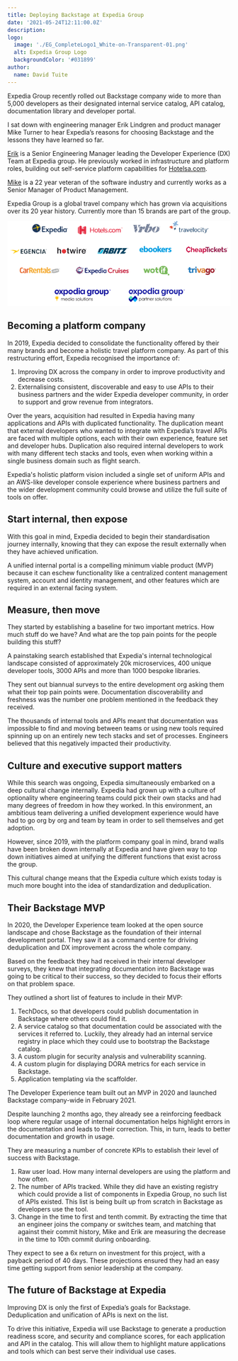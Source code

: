 ```yaml
---
title: Deploying Backstage at Expedia Group
date: '2021-05-24T12:11:00.0Z'
description: 
logo:
  image: './EG_CompleteLogo1_White-on-Transparent-01.png'
  alt: Expedia Group Logo
  backgroundColor: '#031899'
author:
  name: David Tuite
---
```


Expedia Group recently rolled out Backstage company wide to more than 5,000 developers as their designated internal service catalog, API catalog, documentation library and developer portal.

I sat down with engineering manager Erik Lindgren and product manager Mike Turner to hear Expedia’s reasons for choosing Backstage and the lessons they have learned so far.

[Erik][erik linkedin] is a Senior Engineering Manager leading the Developer Experience (DX) Team at Expedia group. He previously worked in infrastructure and platform roles, building out self-service platform capabilities for [Hotelsa.com][hotels dot com].

[Mike][mike linkedin] is a 22 year veteran of the software industry and currently works as a Senior Manager of Product Management.

Expedia Group is a global travel company which has grown via acquisitions over its 20 year history. Currently more than 15 brands are part of the group.

![Logos of all the companies which make up Expedia Group](./the-power-of-platform-logos-updated.png)

## Becoming a platform company


In 2019, Expedia decided to consolidate the functionality offered by their many brands and become a holistic travel platform company. As part of this restructuring effort, Expedia recognised the importance of:

 1. Improving DX across the company in order to improve productivity and decrease costs.
 2. Externalising consistent, discoverable and easy to use APIs to their business partners and the wider Expedia developer community, in order to support and grow revenue from integrators.

Over the years, acquisition had resulted in Expedia having many applications and APIs with duplicated  functionality. The duplication meant that external developers who wanted to integrate with Expedia’s travel APIs are faced with multiple options, each with their own experience, feature set and developer hubs. Duplication also required internal developers to work with many different tech stacks and tools, even when working within a single business domain such as flight search.

Expedia's holistic platform vision included a single set of uniform APIs and an AWS-like developer console experience where business partners and the wider  development community could browse and utilize the full suite of tools on offer.

## Start internal, then expose

With this goal in mind, Expedia decided to begin their standardisation journey internally, knowing that they can expose the result externally when they have achieved unification.

A unified internal portal is a compelling minimum viable product (MVP) because it can eschew functionality like a centralized content management system, account and identity management, and other features which are required in an external facing system.

## Measure, then move

They started by establishing a baseline for two important metrics. How much stuff do we have? And what are the top pain points for the people building this stuff?

A painstaking search established that Expedia's internal technological landscape consisted of approximately 20k microservices, 400 unique developer tools, 3000 APIs and more than 1000 bespoke libraries.

They sent out biannual surveys to the entire development org asking them what their top pain points were. Documentation discoverability and freshness was the number one problem mentioned in the feedback they received.

The thousands of internal tools and APIs meant that documentation was impossible to find and moving between teams or using new tools required spinning up on an entirely new tech stacks and set of processes. Engineers believed that this negatively impacted their productivity.

## Culture and executive support matters

While this search was ongoing, Expedia simultaneously embarked on a deep cultural change internally. Expedia had grown up with a culture of optionality where engineering teams could pick their own stacks and had many degrees of freedom in how they worked.
In this environment, an ambitious team delivering a unified development experience would have had to go org by org and team by team in order to sell themselves and get adoption.

However, since 2019, with the platform company goal in mind, brand walls have been broken down internally at Expedia and have given way to top down initiatives aimed at unifying the different functions that exist across the group.

This cultural change means that the Expedia culture which exists today is much more bought into the idea of standardization and deduplication.

## Their Backstage MVP

In 2020, the Developer Experience team looked at the open source landscape and chose Backstage as the foundation of their internal development portal. They saw it as a command centre for driving deduplication and DX improvement across the whole company.

Based on the feedback they had received in their internal developer surveys, they knew that integrating documentation into Backstage was going to be critical to their success, so they decided to focus their efforts on that problem space.

They outlined a short list of features to include in their MVP:

1. TechDocs, so that developers could publish documentation in Backstage where others could find it.
2. A service catalog so that documentation could be associated with the services it referred to. Luckily, they already had an internal service registry in place which they could use to bootstrap the Backstage catalog.
3. A custom plugin for security analysis and vulnerability scanning.
4. A custom plugin for displaying DORA metrics for each service in Backstage.
5. Application templating via the scaffolder.

The Developer Experience team built out an MVP in 2020 and launched Backstage company-wide in February 2021.

Despite launching 2 months ago, they already see a reinforcing feedback loop where regular usage of internal documentation helps highlight errors in the documentation and leads to their correction. This, in turn, leads to better documentation and growth in usage.

They are measuring a number of concrete KPIs to establish their level of success with Backstage.

1. Raw user load. How many internal developers are using the platform and how often.
2. The number of APIs tracked. While they did have an existing registry which could provide a list of components in Expedia Group, no such list of APIs existed. This list is being built up from scratch in Backstage as developers use the tool.
3. Change in the time to first and tenth commit. By extracting the time that an engineer joins the company or switches team, and matching that against their commit history, Mike and Erik are measuring the decrease in the time to 10th commit during onboarding.

They expect to see a 6x return on investment for this project, with a payback period of 40 days. These projections ensured they had an easy time getting support from senior leadership at the company.

## The future of Backstage at Expedia

Improving DX is only the first of Expedia’s goals for Backstage. Deduplication and unification of APIs is next on the list.

To drive this initiative, Expedia will use Backstage to generate a production readiness score, and security and compliance scores, for each application and API in the catalog. This will allow them to highlight mature applications and tools which can best serve their individual use cases. 



[erik linkedin]: https://www.linkedin.com/in/lindgrens/
[mike linkedin]: https://www.linkedin.com/in/michaeljturner2013/
[hotels dot com]: https://www.hotels.com/

